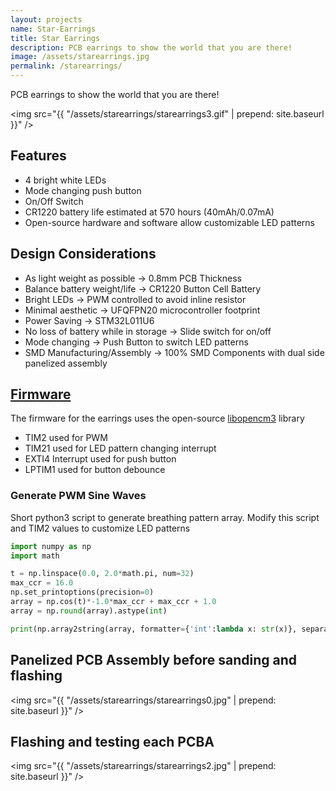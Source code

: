 ```yaml
---
layout: projects
name: Star-Earrings
title: Star Earrings
description: PCB earrings to show the world that you are there!
image: /assets/starearrings.jpg
permalink: /starearrings/
---
```

PCB earrings to show the world that you are there!

<img src="{{ "/assets/starearrings/starearrings3.gif" | prepend: site.baseurl }}" />

## Features

- 4 bright white LEDs
- Mode changing push button
- On/Off Switch
- CR1220 battery life estimated at 570 hours (40mAh/0.07mA)
- Open-source hardware and software allow customizable LED patterns

## Design Considerations

- As light weight as possible -> 0.8mm PCB Thickness
- Balance battery weight/life -> CR1220 Button Cell Battery
- Bright LEDs -> PWM controlled to avoid inline resistor
- Minimal aesthetic -> UFQFPN20 microcontroller footprint
- Power Saving -> STM32L011U6
- No loss of battery while in storage -> Slide switch for on/off
- Mode changing -> Push Button to switch LED patterns
- SMD Manufacturing/Assembly -> 100% SMD Components with dual side panelized assembly

## [Firmware](https://github.com/KoBussLLC/star-earrings)

The firmware for the earrings uses the open-source [libopencm3](http://libopencm3.org/) library

- TIM2 used for PWM
- TIM21 used for LED pattern changing interrupt
- EXTI4 Interrupt used for push button
- LPTIM1 used for button debounce

### Generate PWM Sine Waves

Short python3 script to generate breathing pattern array. Modify this script and TIM2 values to customize LED patterns

``` python
import numpy as np
import math

t = np.linspace(0.0, 2.0*math.pi, num=32)
max_ccr = 16.0
np.set_printoptions(precision=0)
array = np.cos(t)*-1.0*max_ccr + max_ccr + 1.0
array = np.round(array).astype(int)

print(np.array2string(array, formatter={'int':lambda x: str(x)}, separator=', '))
```

## Panelized PCB Assembly before sanding and flashing
<img src="{{ "/assets/starearrings/starearrings0.jpg" | prepend: site.baseurl }}" />

## Flashing and testing each PCBA
<img src="{{ "/assets/starearrings/starearrings2.jpg" | prepend: site.baseurl }}" />
